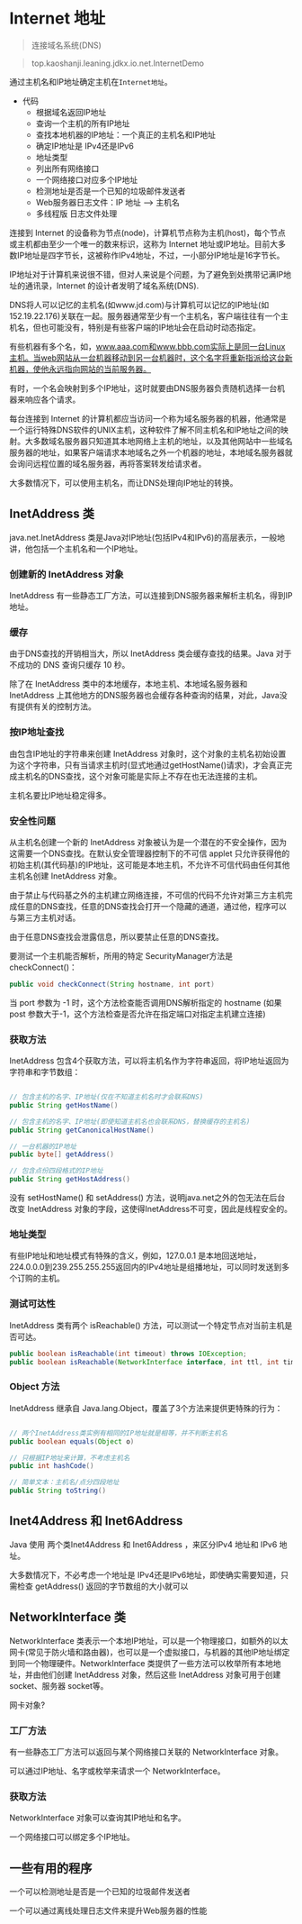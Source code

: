 #   Internet 地址

>   连接域名系统(DNS)

>   top.kaoshanji.leaning.jdkx.io.net.InternetDemo

通过主机名和IP地址确定主机在`Internet地址`。

-   代码
    -   根据域名返回IP地址
    -   查询一个主机的所有IP地址
    -   查找本地机器的IP地址：一个真正的主机名和IP地址
    -   确定IP地址是 IPv4还是IPv6
    -   地址类型
    -   列出所有网络接口
    -   一个网络接口对应多个IP地址
    -   检测地址是否是一个已知的垃圾邮件发送者
    -   Web服务器日志文件：IP 地址 --> 主机名
    -   多线程版 日志文件处理

连接到 Internet 的设备称为节点(node)，计算机节点称为主机(host)，每个节点或主机都由至少一个唯一的数来标识，这称为 Internet 地址或IP地址。目前大多数IP地址是四字节长，这被称作IPv4地址，不过，一小部分IP地址是16字节长。

IP地址对于计算机来说很不错，但对人来说是个问题，为了避免到处携带记满IP地址的通讯录，Internet 的设计者发明了域名系统(DNS).

DNS将人可以记忆的主机名(如www.jd.com)与计算机可以记忆的IP地址(如152.19.22.176)关联在一起。服务器通常至少有一个主机名，客户端往往有一个主机名，但也可能没有，特别是有些客户端的IP地址会在启动时动态指定。

有些机器有多个名，如，www.aaa.com和www.bbb.com实际上是同一台Linux主机。当web网站从一台机器移动到另一台机器时，这个名字将重新指派给这台新机器，使他永远指向网站的当前服务器。

有时，一个名会映射到多个IP地址，这时就要由DNS服务器负责随机选择一台机器来响应各个请求。

每台连接到 Internet 的计算机都应当访问一个称为域名服务器的机器，他通常是一个运行特殊DNS软件的UNIX主机，这种软件了解不同主机名和IP地址之间的映射。大多数域名服务器只知道其本地网络上主机的地址，以及其他网站中一些域名服务器的地址，如果客户端请求本地域名之外一个机器的地址，本地域名服务器就会询问远程位置的域名服务器，再将答案转发给请求者。

大多数情况下，可以使用主机名，而让DNS处理向IP地址的转换。

##  InetAddress 类

java.net.InetAddress 类是Java对IP地址(包括IPv4和IPv6)的高层表示，一般地讲，他包括一个主机名和一个IP地址。

### 创建新的 InetAddress 对象

InetAddress 有一些静态工厂方法，可以连接到DNS服务器来解析主机名，得到IP地址。

### 缓存

由于DNS查找的开销相当大，所以 InetAddress 类会缓存查找的结果。Java 对于不成功的 DNS 查询只缓存 10 秒。

除了在 InetAddress 类中的本地缓存，本地主机、本地域名服务器和 InetAddress 上其他地方的DNS服务器也会缓存各种查询的结果，对此，Java没有提供有关的控制方法。

### 按IP地址查找

由包含IP地址的字符串来创建 InetAddress 对象时，这个对象的主机名初始设置为这个字符串，只有当请求主机时(显式地通过getHostName()请求)，才会真正完成主机名的DNS查找，这个对象可能是实际上不存在也无法连接的主机。

主机名要比IP地址稳定得多。

### 安全性问题

从主机名创建一个新的 InetAddress 对象被认为是一个潜在的不安全操作，因为这需要一个DNS查找。在默认安全管理器控制下的不可信 applet 只允许获得他的初始主机(其代码基)的IP地址，这可能是本地主机，不允许不可信代码由任何其他主机名创建 InetAddress 对象。

由于禁止与代码基之外的主机建立网络连接，不可信的代码不允许对第三方主机完成任意的DNS查找，任意的DNS查找会打开一个隐藏的通道，通过他，程序可以与第三方主机对话。

由于任意DNS查找会泄露信息，所以要禁止任意的DNS查找。

要测试一个主机能否解析，所用的特定 SecurityManager方法是 checkConnect()：

``` Java
public void checkConnect(String hostname, int port)
```

当 port 参数为 -1 时，这个方法检查能否调用DNS解析指定的 hostname (如果 post 参数大于-1，这个方法检查是否允许在指定端口对指定主机建立连接)


### 获取方法

InetAddress 包含4个获取方法，可以将主机名作为字符串返回，将IP地址返回为字符串和字节数组：

```Java

// 包含主机的名字、IP地址(仅在不知道主机名时才会联系DNS)
public String getHostName()

// 包含主机的名字、IP地址(即使知道主机名也会联系DNS，替换缓存的主机名)
public String getCanonicalHostName()

// 一台机器的IP地址
public byte[] getAddress()

// 包含点份四段格式的IP地址
public String getHostAddress()

```

没有 setHostName() 和 setAddress() 方法，说明java.net之外的包无法在后台改变 InetAddress 对象的字段，这使得InetAddress不可变，因此是线程安全的。

### 地址类型

有些IP地址和地址模式有特殊的含义，例如，127.0.0.1 是本地回送地址，224.0.0.0到239.255.255.255返回内的IPv4地址是组播地址，可以同时发送到多个订购的主机。

### 测试可达性

InetAddress 类有两个 isReachable() 方法，可以测试一个特定节点对当前主机是否可达。

```Java
public boolean isReachable(int timeout) throws IOException;
public boolean isReachable(NetworkInterface interface, int ttl, int timeout) throws IOException;

```

### Object 方法

InetAddress 继承自 Java.lang.Object，覆盖了3个方法来提供更特殊的行为：
```Java

// 两个InetAddress类实例有相同的IP地址就是相等，并不判断主机名
public boolean equals(Object o)

// 只根据IP地址来计算，不考虑主机名
public int hashCode()

// 简单文本：主机名/点分四段地址
public String toString()

```

##  Inet4Address 和 Inet6Address

Java 使用 两个类Inet4Address 和 Inet6Address ，来区分IPv4 地址和 IPv6 地址。

大多数情况下，不必考虑一个地址是 IPv4还是IPv6地址，即使确实需要知道，只需检查 getAddress() 返回的字节数组的大小就可以

##  NetworkInterface 类

NetworkInterface 类表示一个本地IP地址，可以是一个物理接口，如额外的以太网卡(常见于防火墙和路由器)，也可以是一个虚拟接口，与机器的其他IP地址绑定到同一个物理硬件。NetworkInterface 类提供了一些方法可以枚举所有本地地址，并由他们创建 InetAddress 对象，然后这些 InetAddress 对象可用于创建 socket、服务器 socket等。

网卡对象?

### 工厂方法

有一些静态工厂方法可以返回与某个网络接口关联的 NetworkInterface 对象。

可以通过IP地址、名字或枚举来请求一个 NetworkInterface。

### 获取方法

NetworkInterface 对象可以查询其IP地址和名字。

一个网络接口可以绑定多个IP地址。


##  一些有用的程序

一个可以检测地址是否是一个已知的垃圾邮件发送者

一个可以通过离线处理日志文件来提升Web服务器的性能


